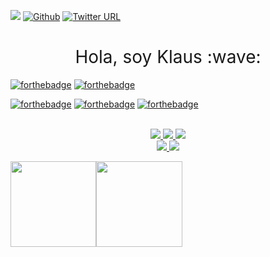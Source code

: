 ![](https://visitor-badge.laobi.icu/badge?page_id=klauswiese.klauswiese) [![Github](https://img.shields.io/github/followers/klauswiese?label=Follow&style=social)](https://github.com/klauswiese) [![Twitter URL](https://img.shields.io/twitter/url/https/twitter.com/Hondunauta1.svg?style=social&label=%20%40Hondunauta)](https://twitter.com/Hondunauta1)


<h1 style="font-weight:normal" align="center">
  &nbsp;Hola, soy Klaus :wave:&nbsp;
</h1>


[![forthebadge](https://forthebadge.com/images/badges/certified-elijah-wood.svg)](https://en.wikipedia.org/wiki/Elijah_Wood)
[![forthebadge](https://forthebadge.com/images/badges/compatibility-club-penguin.svg)](https://ubuntu.com/)

[![forthebadge](https://forthebadge.com/images/badges/winter-is-coming.svg)](https://gameofthrones.fandom.com/wiki/Arya_Stark)
[![forthebadge](https://forthebadge.com/images/badges/you-didnt-ask-for-this.svg)](https://www.youtube.com/watch?v=TKYALsp-sIg)
[![forthebadge](https://forthebadge.com/images/badges/works-on-my-machine.svg)](https://www.lenovo.com/us/en/workstation/thinkstation/thinkstation-p-series/ThinkStation-P300/p/33TS3TPP300)

  <p align="center">
    <br />
    <a href="https://en.wikipedia.org/wiki/Nikola_Tesla">
      <img src="https://forthebadge.com/images/badges/powered-by-electricity.svg"/>
    </a>
    <a href="">
      <img src="https://forthebadge.com/images/badges/built-with-love.svg"/>
    </a>
    <a href="">
      <img src="https://forthebadge.com/images/badges/ctrl-c-ctrl-v.svg"/>
    </a>
    <br />
    <a href="https://en.wikipedia.org/wiki/Elijah_Wood">
      <img src="https://forthebadge.com/images/badges/certified-elijah-wood.svg"/>
    </a>
    <a href="https://ubuntu.com/">
      <img src="https://forthebadge.com/images/badges/compatibility-club-penguin.svg"/>
    </a>
  </p>





<!-- <a href="https://www.input-fields.com/"> -->
  <img height="137.3px" src="https://github-readme-stats.vercel.app/api?username=klauswiese&hide_title=true&hide_border=true&show_icons=true&include_all_commits=true&count_private=true&line_height=21&text_color=000&icon_color=000&theme=greywhite" /><!-- wi*quL3fcV --><img height="137.3px" src="https://github-readme-stats.vercel.app/api/top-langs/?username=klauswiese&hide=html&hide_title=true&hide_border=true&layout=compact&langs_count=7&exclude_repo=comp426&text_color=000&icon_color=ffftheme=greywhite" />
<!-- </a> -->



<!--

All badges came from [here](https://forthebadge.com)
**klauswiese/klauswiese** is a ✨ _special_ ✨ repository because its `README.md` (this file) appears on your GitHub profile.
Here are some ideas to get you started:

- 🔭 I’m currently working on ...
- 🌱 I’m currently learning ...
- 👯 I’m looking to collaborate on ...
- 🤔 I’m looking for help with ...
- 💬 Ask me about ...
- 📫 How to reach me: ...
- 😄 Pronouns: ...
- ⚡ Fun fact: ...
-->
